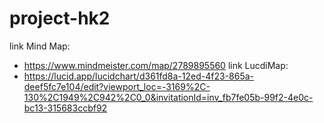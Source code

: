 # project-hk2

link Mind Map:
  * https://www.mindmeister.com/map/2789895560
link LucdiMap:
 * https://lucid.app/lucidchart/d361fd8a-12ed-4f23-865a-deef5fc7e104/edit?viewport_loc=-3169%2C-130%2C1949%2C942%2C0_0&invitationId=inv_fb7fe05b-99f2-4e0c-bc13-315683ccbf92
